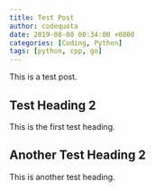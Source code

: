```yaml
---
title: Test Post
author: codequota
date: 2019-08-08 00:34:00 +0800
categories: [Coding, Python]
tags: [python, cpp, go]
---
```


This is a test post.

## Test Heading 2

This is the first test heading.

## Another Test Heading 2

This is another test heading.


